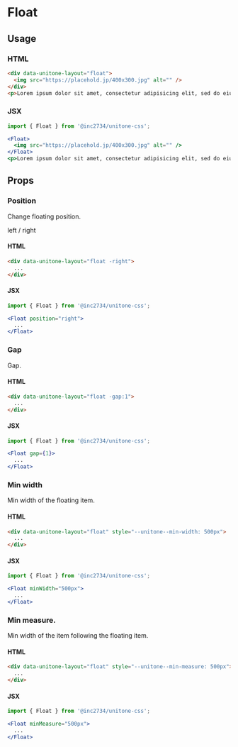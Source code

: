# Float

## Usage

### HTML

```html
<div data-unitone-layout="float">
  <img src="https://placehold.jp/400x300.jpg" alt="" />
</div>
<p>Lorem ipsum dolor sit amet, consectetur adipisicing elit, sed do eiusmod tempor incididunt ut labore et dolore magna aliqua. Ut enim ad minim veniam, quis nostrud exercitation ullamco laboris nisi ut aliquip ex ea commodo consequat. Duis aute irure dolor in reprehenderit in voluptate velit esse cill</p>
```

### JSX

```jsx
import { Float } from '@inc2734/unitone-css';

<Float>
  <img src="https://placehold.jp/400x300.jpg" alt="" />
</Float>
<p>Lorem ipsum dolor sit amet, consectetur adipisicing elit, sed do eiusmod tempor incididunt ut labore et dolore magna aliqua. Ut enim ad minim veniam, quis nostrud exercitation ullamco laboris nisi ut aliquip ex ea commodo consequat. Duis aute irure dolor in reprehenderit in voluptate velit esse cill</p>
```

## Props

### Position

Change floating position.

left / right

#### HTML

```html
<div data-unitone-layout="float -right">
  ...
</div>
```

#### JSX

```jsx
import { Float } from '@inc2734/unitone-css';

<Float position="right">
  ...
</Float>
```

### Gap

Gap.

#### HTML

```html
<div data-unitone-layout="float -gap:1">
  ...
</div>
```

#### JSX

```jsx
import { Float } from '@inc2734/unitone-css';

<Float gap={1}>
  ...
</Float>
```

### Min width

Min width of the floating item.

#### HTML

```html
<div data-unitone-layout="float" style="--unitone--min-width: 500px">
  ...
</div>
```

#### JSX

```jsx
import { Float } from '@inc2734/unitone-css';

<Float minWidth="500px">
  ...
</Float>
```

### Min measure.

Min width of the item following the floating item.

#### HTML

```html
<div data-unitone-layout="float" style="--unitone--min-measure: 500px">
  ...
</div>
```

#### JSX

```jsx
import { Float } from '@inc2734/unitone-css';

<Float minMeasure="500px">
  ...
</Float>
```
